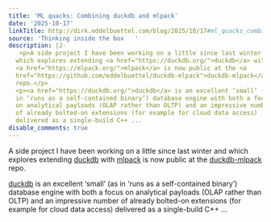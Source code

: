 ```yaml
---
title: 'ML quacks: Combining duckdb and mlpack'
date: '2025-10-17'
linkTitle: http://dirk.eddelbuettel.com/blog/2025/10/17#ml_quacks_combining_duckdb_mlpack
source: 'Thinking inside the box   '
description: |2-
   <p>A side project I have been working on a little since last winter and
  which explores extending <a href="https://duckdb.org/">duckdb</a> with
  <a href="https://mlpack.org/">mlpack</a> is now public at the <a
  href="https://github.com/eddelbuettel/duckdb-mlpack">duckdb-mlpack</a>
  repo.</p>
  <p><a href="https://duckdb.org/">duckdb</a> is an excellent ‘small’ (as
  in ‘runs as a self-contained binary’) database engine with both a focus
  on analytical payloads (OLAP rather than OLTP) and an impressive number
  of already bolted-on extensions (for example for cloud data access)
  delivered as a single-build C++ ...
disable_comments: true
---
```

 <p>A side project I have been working on a little since last winter and
which explores extending <a href="https://duckdb.org/">duckdb</a> with
<a href="https://mlpack.org/">mlpack</a> is now public at the <a
href="https://github.com/eddelbuettel/duckdb-mlpack">duckdb-mlpack</a>
repo.</p>
<p><a href="https://duckdb.org/">duckdb</a> is an excellent ‘small’ (as
in ‘runs as a self-contained binary’) database engine with both a focus
on analytical payloads (OLAP rather than OLTP) and an impressive number
of already bolted-on extensions (for example for cloud data access)
delivered as a single-build C++ ...